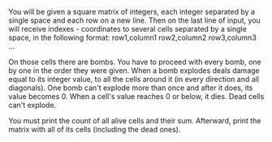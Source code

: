 You will be given a square matrix of integers, each integer separated by a single space and each row on a new line. Then on the last line of input, you will receive indexes - coordinates to several cells separated by a single space, in the following format: row1,column1 row2,column2 row3,column3 … 

On those cells there are bombs. You have to proceed with every bomb, one by one in the order they were given. When a bomb explodes deals damage equal to its integer value, to all the cells around it (in every direction and all diagonals). One bomb can't explode more than once and after it does, its value becomes 0. When a cell's value reaches 0 or below, it dies. Dead cells can't explode.

You must print the count of all alive cells and their sum. Afterward, print the matrix with all of its cells (including the dead ones). 

